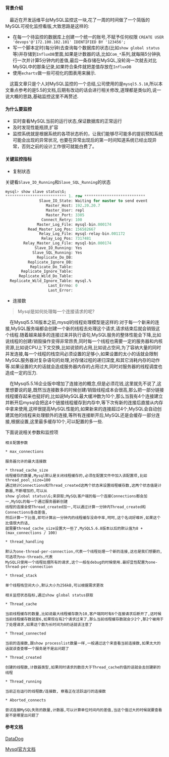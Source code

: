 #### 背景介绍

&emsp;最近在开发运维平台MySQL监控这一块,花了一周的时间做了一个简版的MySQL可视化监控看版,大致思路是这样的:

* 在每一个待监控的数据库上创建一个统一的账号,不赋予任何权限
 `CREATE USER 'devops'@'172.100.102.101' IDENTIFIED BY '123456';`
* 写一个脚本定时(每分钟)去查询每个数据库的状态(比如`show global status`等)并存储到`InfluxDB`里面,如果是计数器的话,比如`Com_*`系列,就每隔5分钟执行一次并计算5分钟内的差值,最后一条存储在MySQL,没轮询一次就去对比MySQL中的那条记录,如果符合条件就把差值存放在`InfluxDB`
* 使用`echarts`做一些可视化的图表用来展示.

&emsp;这篇文章只是个人对MySQL监控的一个总结,公司使用的是`mysql5.5.18`,所以本文重点参考的是5.5的文档,后期有改动的话会进行相关修改,道理都是类似的,说一说大概的思路,基础监控这里不再赘述.

#### 为什么要监控

* 实时查看MySQL当前的运行状态,保证数据库的正常运行
* 及时发现性能瓶颈,扩容
* 监控系统就是根据系统的各项状态析的，让我们能够尽可能多的提前预知系统可能会出现的异常状况, 也要在异常出现后的第一时间知道系统已经出现异常，否则之前的设计工作很可就能白费了。


#### 关键监控指标

*  复制状态

关键看`Slave_IO_Running`和`Slave_SQL_Running`的状态

```sql
mysql> show slave status\G;
*************************** 1. row ***************************
               Slave_IO_State: Waiting for master to send event
                  Master_Host: 192.20.20.7
                  Master_User: repl
                  Master_Port: 3305
                Connect_Retry: 100
              Master_Log_File: mysql-bin.000174
          Read_Master_Log_Pos: 156582667
               Relay_Log_File: mysql-relay-bin.001172
                Relay_Log_Pos: 7317481
        Relay_Master_Log_File: mysql-bin.000174
             Slave_IO_Running: Yes
            Slave_SQL_Running: Yes
              Replicate_Do_DB:
          Replicate_Ignore_DB:
           Replicate_Do_Table:
       Replicate_Ignore_Table:
      Replicate_Wild_Do_Table:
  Replicate_Wild_Ignore_Table: mysql.%
                   Last_Errno: 0
                   Last_Error:
```

* 连接数

> Mysql是如何处理每一个连接请求的呢?

&emsp;在Mysql5.5.16版本之前,mysql的线程处理模型是这样的:对于每一个新来的连接,MySQL服务端都会创建一个新的线程去处理这个请求,请求结束后就会销毁这个线程.随着越来越多的连接过来并执行语句,MySQL服务的整体性能会下降,比如说线程的创建/销毁操作变得非常昂贵,同时每一个线程也需要一定的服务器和内核资源,比如说CPU上下文交换,比如说锁的占用,比如说占空间,为了容纳大量的同时并发连接,每一个线程的栈空间必须设置的足够小,如果设置的太小的话就会限制MySQL服务器对复杂语句的处理,对存储过程的递归深度,和其它消耗内存的动作等.如果设置的大的话就会造成服务器内存的占用过大,同时对服务器的线程调度也造成一定的压力.

&emsp;在Mysql5.5.16企业版中增加了连接池的概念,但是必须花钱,这里就先不说了,这里想要说的是,既然当连接数多的时候创建/销毁线程成本会很高,那么把一部分链接线程缓存起来也挺好的,比如说MySQL最大缓冲数为10个,那么当我有4个连接建立并断开后mysql会把这4个链接线程缓存到内存中,等下次有新的连接后直接从内存中拿来使用,这样很提高MySQL性能的,如果新来的连接超过4个,MySQL会自动创建其他的线程来处理额外的连接,等所有连接断开后,MySQL还是会缓存一部分连接,根据设置,这里最多缓存10个,可以配置的多一些.

下面说说相关参数和监控项

```
相关配置参数

* max_connections

服务器允许的最大连接数

* thread_cache_size
线程缓存的数量,Mysql默认是关闭线程缓存的,必须在配置文件中加入该配置项,比如thread_pool_size=100
通过统计Connections和Thread_created这两个状态来设置线程缓存数,这两个状态值是计数器,不断增加的,可以从
show global status\G;来获取;MySQL客户端的每一个连接Connections都会加一,MySQL的每一个通过服务器新创建
线程的连接会使Thread_created加一,可以通过计算一分钟内Thread_created和Connections各自差值,
然后计算一下比值,即可计算出一分钟内的线程缓存没命中率,呵呵,这个名词好难听,如果这个比值很大的话,
就需要thread_cache_size设置大一些了,MySQL5.6.8版本以后的默认值为8 + (max_connections / 100)

* thread_handling

默认为one-thread-per-connection,代表一个线程处理一个新的连接,这也是我们想要的,可选项为no-threads,代表
MySQL只使用一个线程处理所有的请求,这个一般在debug的时候使用.最好显性配置为one-thread-per-connection

* thread_stack

单个线程栈空间大小,默认大小为256kB,可以根据需求更改

相关监控状态指标,通过show global status获取

* Thread_cache

当前线程缓存的数量,比如说最大线程缓存数为10,客户端同时有6个连接请求后断开了,这时候当前线程缓存数就是6,如果现在有2个请求过来了,那么当前线程缓存数就会少2个,那2个被用于了处理请求,如果这个数为长时间为0的话就该注意了

* Thread_connected

当前的连接数,跟show processlist数量一样,一般通过这个来查看当前连接数,如果太大的话就该查查哪一个服务是不是出问题了

* Thread_created

创建的线程数,计数器类型,如果同时请求的数目大于Thread_cache的值的话就会去创建新的线程

* Thread_running

当前正在运行的线程数/连接数, 察看正在活跃运行的连接数

* Aborted_connects

尝试连接MySQL失败的数量,计数器,可以计算单位时间内的差值,当这个值过大的时候就要查看是不是哪里出问题了
```






#### 参考文档

[DataDog](https://github.com/DataDog/the-monitor/tree/master/mysql)

[Mysql官方文档](http://dev.mysql.com/doc/refman/5.5/en/server-status-variables.html)